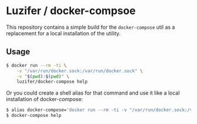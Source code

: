 # Luzifer / docker-compsoe

This repository contains a simple build for the `docker-compose` util as a replacement for a local installation of the utility.

## Usage

```bash
$ docker run --rm -ti \
    -v "/var/run/docker.sock:/var/run/docker.sock" \
    -v "$(pwd):$(pwd)" \
    luzifer/docker-compose help
```

Or you could create a shell alias for that command and use it like a local installation of docker-compose:

```bash
$ alias docker-compose='docker run --rm -ti -v "/var/run/docker.sock:/var/run/docker.sock" -v "$(pwd):$(pwd)" luzifer/docker-compose'
$ docker-compose help
```
